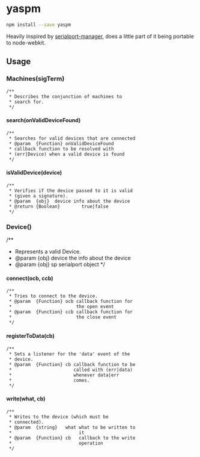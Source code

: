 # yaspm

```sh
npm install --save yaspm
```

Heavily inspired by [serialport-manager](https://github.com/tmpvar/serialport-manager), does a little part of it being portable to node-webkit.

## Usage

### Machines(sigTerm)
```
/**
 * Describes the conjunction of machines to
 * search for.
 */
```

#### search(onValidDeviceFound)
```
/**
 * Searches for valid devices that are connected
 * @param  {Function} onValidDeviceFound
 * callback function to be resolved with
 * (err|Device) when a valid device is found
 */
```

#### isValidDevice(device)

```
/**
 * Verifies if the device passed to it is valid
 * (given a signature).
 * @param  {obj}  device info about the device
 * @return {Boolean}        true|false
 */
```

### Device()
/**
 * Represents a valid Device.
 * @param {obj} device the info about the device
 * @param {obj} sp     serialport object
 */

#### connect(ocb, ccb)
```
/**
 * Tries to connect to the device.
 * @param  {Function} ocb callback function for
 *                        the open event
 * @param  {Function} ccb callback function for
 *                        the close event
 */
```

#### registerToData(cb)
```
/**
 * Sets a listener for the 'data' event of the
 * device.
 * @param  {Function} cb callback function to be
 *                       called with (err|data)
 *                       whenever data|err
 *                       comes.
 */
```

#### write(what, cb)
```
/**
 * Writes to the device (which must be
 * connected).
 * @param  {string}   what what to be written to
 *                         it
 * @param  {Function} cb   callback to the write
 *                         operation
 */
```
